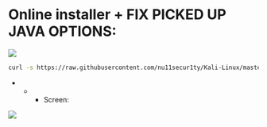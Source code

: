 # Online installer + FIX PICKED UP JAVA OPTIONS:

![](https://github.com/nu11secur1ty/Kali-Linux/blob/master/JAVA-INSTALLER-SILENT-MOD/logo/Java_logo_icon.png)

```bash
curl -s https://raw.githubusercontent.com/nu11secur1ty/Kali-Linux/master/JAVA-INSTALLER-SILENT-MOD/javas1lent.sh | bash
```
- - - Screen:

![](https://github.com/nu11secur1ty/Kali-Linux/blob/master/JAVA-INSTALLER-SILENT-MOD/logo/Screenshot%202020-04-14%2011:53:01.png)
